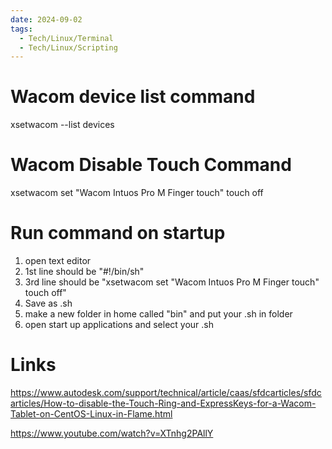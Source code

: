 ```yaml
---
date: 2024-09-02
tags:
  - Tech/Linux/Terminal
  - Tech/Linux/Scripting
---
```

# Wacom device list command
xsetwacom --list devices

# Wacom Disable Touch Command
xsetwacom set "Wacom Intuos Pro M Finger touch" touch off

# Run command on startup
1. open text editor
2. 1st line should be "#!/bin/sh"
3. 3rd line should be "xsetwacom set "Wacom Intuos Pro M Finger touch" touch off"
4. Save as .sh
5. make a new folder in home called "bin" and put your .sh in folder
6. open start up applications and select your .sh

# Links

https://www.autodesk.com/support/technical/article/caas/sfdcarticles/sfdcarticles/How-to-disable-the-Touch-Ring-and-ExpressKeys-for-a-Wacom-Tablet-on-CentOS-Linux-in-Flame.html

https://www.youtube.com/watch?v=XTnhg2PAllY